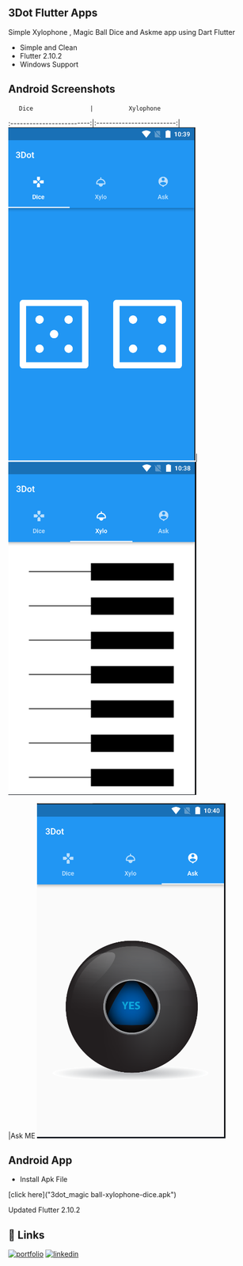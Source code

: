 
## 3Dot Flutter Apps

Simple Xylophone , Magic Ball Dice and Askme app using Dart 
Flutter

- Simple and Clean
- Flutter 2.10.2
- Windows Support



## Android Screenshots


       Dice                |          Xylophone          
:-------------------------:|:-------------------------:|
![](Screens/Screen2.png)|![](Screens/Screen1.png)

|Ask ME
![](Screens/Screen3.png)

## Android App

- Install Apk File

[click here]("3dot_magic ball-xylophone-dice.apk")


Updated Flutter 2.10.2
## 🔗 Links
[![portfolio](https://img.shields.io/badge/my_portfolio-000?style=for-the-badge&logo=ko-fi&logoColor=white)](https://arrahmanbd.blogspot.com/)
[![linkedin](https://img.shields.io/badge/linkedin-0A66C2?style=for-the-badge&logo=linkedin&logoColor=white)](https://www.linkedin.com/arrahmanbd)
